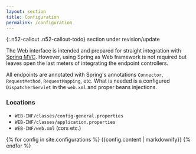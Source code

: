 ```yaml
---
layout: section
title: Configuration
permalink: /configuration
---
```


{:.n52-callout .n52-callout-todo}
section under revision/update

The Web interface is intended and prepared for straight integration with 
[Spring MVC](https://docs.spring.io/spring/docs/current/spring-framework-reference/html/mvc.html). 
However, using Spring as Web framework is not required but leaves open the last 
meters of integrating the endpoint controllers.

All endpoints are annotated with Spring's annotations `Connector`, `RequestMethod`, 
`RequestMapping`, etc. What is needed is a configured `DispatcherServlet` 
in the `web.xml` and proper beans injections.

### Locations
* `WEB-INF/classes/config-general.properties`
* `WEB-INF/classes/application.properties`
* `WEB-INF/web.xml` (cors etc.)

<div>
{% for config in site.configurations %}
    {{config.content | markdownify}}
{% endfor %}
</div>

